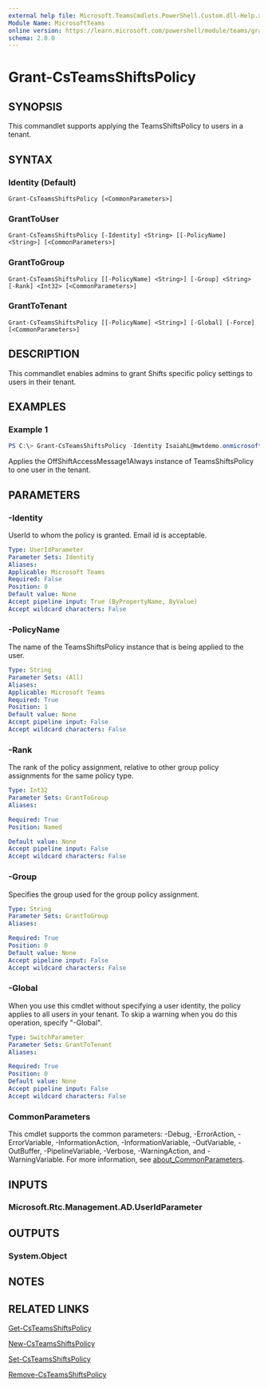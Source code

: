```yaml
---
external help file: Microsoft.TeamsCmdlets.PowerShell.Custom.dll-Help.xml
Module Name: MicrosoftTeams
online version: https://learn.microsoft.com/powershell/module/teams/grant-teamsshiftspolicy
schema: 2.0.0
---
```


# Grant-CsTeamsShiftsPolicy

## SYNOPSIS

This commandlet supports applying the TeamsShiftsPolicy to users in a tenant.

## SYNTAX

### Identity (Default)
```
Grant-CsTeamsShiftsPolicy [<CommonParameters>]
```

### GrantToUser
```
Grant-CsTeamsShiftsPolicy [-Identity] <String> [[-PolicyName] <String>] [<CommonParameters>]
```

### GrantToGroup
```
Grant-CsTeamsShiftsPolicy [[-PolicyName] <String>] [-Group] <String> [-Rank] <Int32> [<CommonParameters>]
```

### GrantToTenant
```
Grant-CsTeamsShiftsPolicy [[-PolicyName] <String>] [-Global] [-Force] [<CommonParameters>]
```

## DESCRIPTION
This commandlet enables admins to grant Shifts specific policy settings to users in their tenant.

## EXAMPLES

### Example 1
```powershell
PS C:\> Grant-CsTeamsShiftsPolicy -Identity IsaiahL@mwtdemo.onmicrosoft.com -PolicyName OffShiftAccessMessage1Always
```
Applies the OffShiftAccessMessage1Always instance of TeamsShiftsPolicy to one user in the tenant.

## PARAMETERS

### -Identity
UserId to whom the policy is granted. Email id is acceptable.

```yaml
Type: UserIdParameter
Parameter Sets: Identity
Aliases:
Applicable: Microsoft Teams
Required: False
Position: 0
Default value: None
Accept pipeline input: True (ByPropertyName, ByValue)
Accept wildcard characters: False
```

### -PolicyName
The name of the TeamsShiftsPolicy instance that is being applied to the user.

```yaml
Type: String
Parameter Sets: (All)
Aliases:
Applicable: Microsoft Teams
Required: True
Position: 1
Default value: None
Accept pipeline input: False
Accept wildcard characters: False
```

### -Rank
The rank of the policy assignment, relative to other group policy assignments for the same policy type.

```yaml
Type: Int32
Parameter Sets: GrantToGroup
Aliases:

Required: True
Position: Named

Default value: None
Accept pipeline input: False
Accept wildcard characters: False
```

### -Group
Specifies the group used for the group policy assignment.

```yaml
Type: String
Parameter Sets: GrantToGroup
Aliases:

Required: True
Position: 0
Default value: None
Accept pipeline input: False
Accept wildcard characters: False
```

### -Global
When you use this cmdlet without specifying a user identity, the policy applies to all users in your tenant. To skip a warning when you do this operation, specify "-Global".

```yaml
Type: SwitchParameter
Parameter Sets: GrantToTenant
Aliases:

Required: True
Position: 0
Default value: None
Accept pipeline input: False
Accept wildcard characters: False
```

### CommonParameters
This cmdlet supports the common parameters: -Debug, -ErrorAction, -ErrorVariable, -InformationAction, -InformationVariable, -OutVariable, -OutBuffer, -PipelineVariable, -Verbose, -WarningAction, and -WarningVariable. For more information, see [about_CommonParameters](https://go.microsoft.com/fwlink/?LinkID=113216).


## INPUTS

### Microsoft.Rtc.Management.AD.UserIdParameter

## OUTPUTS

### System.Object
## NOTES

## RELATED LINKS

[Get-CsTeamsShiftsPolicy](Get-CsTeamsShiftsPolicy.md)

[New-CsTeamsShiftsPolicy](New-CsTeamsShiftsPolicy.md)

[Set-CsTeamsShiftsPolicy](Set-CsTeamsShiftsPolicy.md)

[Remove-CsTeamsShiftsPolicy](Remove-CsTeamsShiftsPolicy.md)
